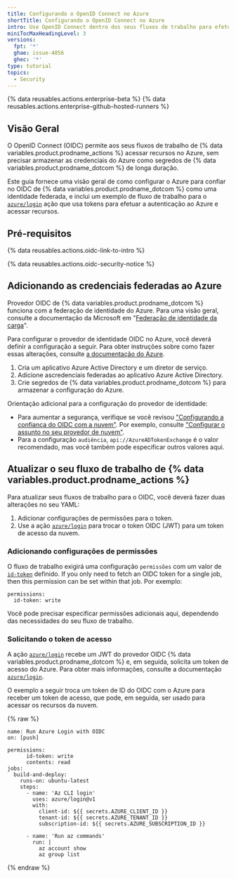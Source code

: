 ```yaml
---
title: Configurando o OpenID Connect no Azure
shortTitle: Configurando o OpenID Connect no Azure
intro: Use OpenID Connect dentro dos seus fluxos de trabalho para efetuar a autenticação com o Azure.
miniTocMaxHeadingLevel: 3
versions:
  fpt: '*'
  ghae: issue-4856
  ghec: '*'
type: tutorial
topics:
  - Security
---
```


{% data reusables.actions.enterprise-beta %}
{% data reusables.actions.enterprise-github-hosted-runners %}

## Visão Geral

O OpenID Connect (OIDC) permite aos seus fluxos de trabalho de {% data variables.product.prodname_actions %} acessar recursos no Azure, sem precisar armazenar as credenciais do Azure como segredos de {% data variables.product.prodname_dotcom %} de longa duração.

Este guia fornece uma visão geral de como configurar o Azure para confiar no OIDC de {% data variables.product.prodname_dotcom %} como uma identidade federada, e inclui um exemplo de fluxo de trabalho para o [`azure/login`](https://github.com/Azure/login) ação que usa tokens para efetuar a autenticação ao Azure e acessar recursos.

## Pré-requisitos

{% data reusables.actions.oidc-link-to-intro %}

{% data reusables.actions.oidc-security-notice %}

## Adicionando as credenciais federadas ao Azure

Provedor OIDC de {% data variables.product.prodname_dotcom %} funciona com a federação de identidade do Azure. Para uma visão geral, consulte a documentação da Microsoft em "[Federação de identidade da carga](https://docs.microsoft.com/en-us/azure/active-directory/develop/workload-identity-federation)".

Para configurar o provedor de identidade OIDC no Azure, você deverá definir a configuração a seguir. Para obter instruções sobre como fazer essas alterações, consulte [a documentação do Azure](https://docs.microsoft.com/en-us/azure/developer/github/connect-from-azure).

1. Cria um aplicativo Azure Active Directory e um diretor de serviço.
2. Adicione ascredenciais federadas ao aplicativo Azure Active Directory.
3. Crie segredos de {% data variables.product.prodname_dotcom %} para armazenar a configuração do Azure.

Orientação adicional para a configuração do provedor de identidade:

- Para aumentar a segurança, verifique se você revisou ["Configurando a confiança do OIDC com a nuvem"](/actions/deployment/security-hardening-your-deployments/about-security-hardening-with-openid-connect#configuring-the-oidc-trust-with-the-cloud). Por exemplo, consulte ["Configurar o assunto no seu provedor de nuvem"](/actions/deployment/security-hardening-your-deployments/about-security-hardening-with-openid-connect#configuring-the-subject-in-your-cloud-provider).
- Para a configuração `audiência`, `api://AzureADTokenExchange` é o valor recomendado, mas você também pode especificar outros valores aqui.

## Atualizar o seu fluxo de trabalho de {% data variables.product.prodname_actions %}

Para atualizar seus fluxos de trabalho para o OIDC, você deverá fazer duas alterações no seu YAML:
1. Adicionar configurações de permissões para o token.
2. Use a ação [`azure/login`](https://github.com/Azure/login) para trocar o token OIDC (JWT) para um token de acesso da nuvem.

### Adicionando configurações de permissões

O fluxo de trabalho exigirá uma configuração `permissões` com um valor de [`id-token`](/actions/security-guides/automatic-token-authentication#permissions-for-the-github_token) definido. If you only need to fetch an OIDC token for a single job, then this permission can be set within that job. Por exemplo:

```yaml{:copy}
permissions:
  id-token: write
```

Você pode precisar especificar permissões adicionais aqui, dependendo das necessidades do seu fluxo de trabalho.

### Solicitando o token de acesso

A ação [`azure/login`](https://github.com/Azure/login) recebe um JWT do provedor OIDC {% data variables.product.prodname_dotcom %} e, em seguida, solicita um token de acesso do Azure. Para obter mais informações, consulte a documentação [`azure/login`](https://github.com/Azure/login).

O exemplo a seguir troca um token de ID do OIDC com o Azure para receber um token de acesso, que pode, em seguida, ser usado para acessar os recursos da nuvem.

{% raw %}
```yaml{:copy}
name: Run Azure Login with OIDC
on: [push]

permissions:
      id-token: write
      contents: read
jobs: 
  build-and-deploy:
    runs-on: ubuntu-latest
    steps:
      - name: 'Az CLI login'
        uses: azure/login@v1
        with:
          client-id: ${{ secrets.AZURE_CLIENT_ID }}
          tenant-id: ${{ secrets.AZURE_TENANT_ID }}
          subscription-id: ${{ secrets.AZURE_SUBSCRIPTION_ID }}

      - name: 'Run az commands'
        run: |
          az account show
          az group list
```
 {% endraw %}
